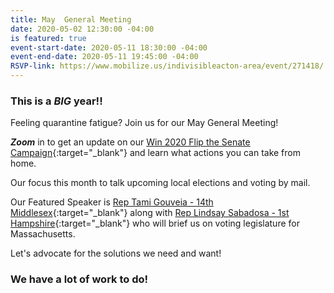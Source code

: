 ```yaml
---
title: May  General Meeting
date: 2020-05-02 12:30:00 -04:00
is featured: true
event-start-date: 2020-05-11 18:30:00 -04:00
event-end-date: 2020-05-11 19:45:00 -04:00
RSVP-link: https://www.mobilize.us/indivisibleacton-area/event/271418/
---
```


### This is a *BIG* year!!

Feeling quarantine fatigue?  Join us for our May General Meeting!

***Zoom*** in to get an update on our [Win 2020 Flip the Senate Campaign](https://sites.google.com/view/win2020personalmonthlystrategy/home){:target="_blank"} and learn what actions you can take from home.

Our focus this month to talk upcoming local elections and voting by mail.

Our Featured Speaker is [Rep Tami Gouveia - 14th Middlesex](https://www.reptamigouveia.com){:target="_blank"} along with [Rep Lindsay Sabadosa - 1st Hampshire](https://www.lindsaysabadosa.com){:target="_blank"} who will brief us on voting legislature for Massachusetts. 

Let's advocate for the solutions we need and want!

### We have a lot of work to do!